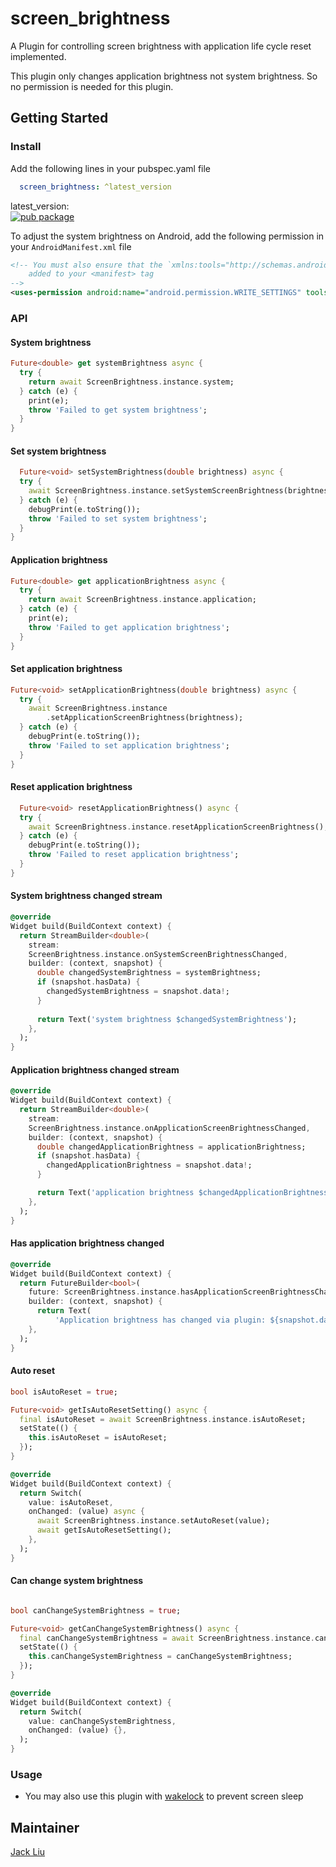 # screen_brightness

A Plugin for controlling screen brightness with application life cycle reset implemented.

This plugin only changes application brightness not system brightness. So no permission is needed for this plugin.

## Getting Started
### Install
Add the following lines in your pubspec.yaml file

```yaml
  screen_brightness: ^latest_version
```

latest_version:\
[![pub package](https://img.shields.io/pub/v/screen_brightness.svg)](https://pub.dartlang.org/packages/screen_brightness)

To adjust the system brightness on Android, add the following permission in your `AndroidManifest.xml` file
```xml
<!-- You must also ensure that the `xmlns:tools="http://schemas.android.com/tools"` namespace has been 
    added to your <manifest> tag
-->
<uses-permission android:name="android.permission.WRITE_SETTINGS" tools:ignore="ProtectedPermissions"/>
```



### API
#### System brightness
```dart
Future<double> get systemBrightness async {
  try {
    return await ScreenBrightness.instance.system;
  } catch (e) {
    print(e);
    throw 'Failed to get system brightness';
  }
}
```
#### Set system brightness
```dart
  Future<void> setSystemBrightness(double brightness) async {
  try {
    await ScreenBrightness.instance.setSystemScreenBrightness(brightness);
  } catch (e) {
    debugPrint(e.toString());
    throw 'Failed to set system brightness';
  }
}
```
#### Application brightness
```dart
Future<double> get applicationBrightness async {
  try {
    return await ScreenBrightness.instance.application;
  } catch (e) {
    print(e);
    throw 'Failed to get application brightness';
  }
}
```
#### Set application brightness
```dart
Future<void> setApplicationBrightness(double brightness) async {
  try {
    await ScreenBrightness.instance
        .setApplicationScreenBrightness(brightness);
  } catch (e) {
    debugPrint(e.toString());
    throw 'Failed to set application brightness';
  }
}
```
#### Reset application brightness
```dart
  Future<void> resetApplicationBrightness() async {
  try {
    await ScreenBrightness.instance.resetApplicationScreenBrightness();
  } catch (e) {
    debugPrint(e.toString());
    throw 'Failed to reset application brightness';
  }
}
```
#### System brightness changed stream
```dart
@override
Widget build(BuildContext context) {
  return StreamBuilder<double>(
    stream:
    ScreenBrightness.instance.onSystemScreenBrightnessChanged,
    builder: (context, snapshot) {
      double changedSystemBrightness = systemBrightness;
      if (snapshot.hasData) {
        changedSystemBrightness = snapshot.data!;
      }
      
      return Text('system brightness $changedSystemBrightness');
    },
  );
}
```
#### Application brightness changed stream
```dart
@override
Widget build(BuildContext context) {
  return StreamBuilder<double>(
    stream:
    ScreenBrightness.instance.onApplicationScreenBrightnessChanged,
    builder: (context, snapshot) {
      double changedApplicationBrightness = applicationBrightness;
      if (snapshot.hasData) {
        changedApplicationBrightness = snapshot.data!;
      }

      return Text('application brightness $changedApplicationBrightness');
    },
  );
}
```
#### Has application brightness changed
```dart
@override
Widget build(BuildContext context) {
  return FutureBuilder<bool>(
    future: ScreenBrightness.instance.hasApplicationScreenBrightnessChanged,
    builder: (context, snapshot) {
      return Text(
          'Application brightness has changed via plugin: ${snapshot.data}');
    },
  );
}
```

#### Auto reset
```dart
bool isAutoReset = true;

Future<void> getIsAutoResetSetting() async {
  final isAutoReset = await ScreenBrightness.instance.isAutoReset;
  setState(() {
    this.isAutoReset = isAutoReset;
  });
}

@override
Widget build(BuildContext context) {
  return Switch(
    value: isAutoReset,
    onChanged: (value) async {
      await ScreenBrightness.instance.setAutoReset(value);
      await getIsAutoResetSetting();
    },
  );
}
```

#### Can change system brightness
```dart

bool canChangeSystemBrightness = true;

Future<void> getCanChangeSystemBrightness() async {
  final canChangeSystemBrightness = await ScreenBrightness.instance.canChangeSystemBrightness;
  setState(() {
    this.canChangeSystemBrightness = canChangeSystemBrightness;
  });
}

@override
Widget build(BuildContext context) {
  return Switch(
    value: canChangeSystemBrightness,
    onChanged: (value) {},
  );
}
```

### Usage

* You may also use this plugin with [wakelock](https://pub.dev/packages/wakelock) to prevent screen sleep

## Maintainer

[Jack Liu](https://github.com/aaassseee)